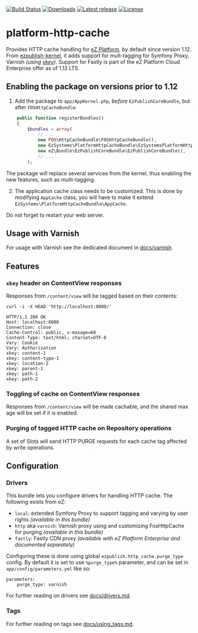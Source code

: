 [![Build Status](https://img.shields.io/travis/ezsystems/ezplatform-http-cache.svg?style=flat-square&branch=master)](https://travis-ci.org/ezsystems/ezplatform-http-cache)
[![Downloads](https://img.shields.io/packagist/dt/ezsystems/ezplatform-http-cache.svg?style=flat-square)](https://packagist.org/packages/ezsystems/ezplatform-http-cache)
[![Latest release](https://img.shields.io/github/release/ezsystems/ezplatform-http-cache.svg?style=flat-square)](https://github.com/ezsystems/ezplatform-http-cache/releases)
[![License](https://img.shields.io/github/license/ezsystems/ezplatform-http-cache.svg?style=flat-square)](LICENSE)

# platform-http-cache

Provides HTTP cache handling for [eZ Platform][ezplatform], by default since version 1.12. From [ezpublish-kernel](ezpublish-kernel),
it adds support for mult-tagging for Symfony Proxy, Varnish _(using [xkey][Varnish-xkey])_. Support for Fastly is part of the
eZ Platform Cloud Enterprise offer as of 1.13 LTS.

## Enabling the package on versions prior to 1.12
1. Add the package to `app/AppKernel.php`, *before* `EzPublishCoreBundle`, but after `FOSHttpCacheBundle`:

```php
    public function registerBundles()
    {
        $bundles = array(
            // ...
            new FOS\HttpCacheBundle\FOSHttpCacheBundle(),
            new EzSystems\PlatformHttpCacheBundle\EzSystemsPlatformHttpCacheBundle(),
            new eZ\Bundle\EzPublishCoreBundle\EzPublishCoreBundle(),
            // ...
        );
```

The package will replace several services from the kernel, thus enabling the new features, such as multi-tagging.

2. The application cache class needs to be customized. This is done by modifying `AppCache` class, you will have to make
it extend `EzSystems\PlatformHttpCacheBundle\AppCache`.

Do not forget to restart your web server.

## Usage with Varnish

For usage with Varnish see the dedicated document in [docs/varnish](docs/varnish/varnish.md)


## Features

### `xkey` header on ContentView responses
Responses from `/content/view` will be tagged based on their contents:

```
curl -i -X HEAD 'http://localhost:8000/'

HTTP/1.1 200 OK
Host: localhost:8000
Connection: close
Cache-Control: public, s-maxage=60
Content-Type: text/html; charset=UTF-8
Vary: Cookie
Vary: Authorization
xkey: content-1
xkey: content-type-1
xkey: location-2
xkey: parent-1
xkey: path-1
xkey: path-2
```

### Toggling of cache on ContentView responses
Responses from `/content/view` will be made cachable, and the shared max age will be set if it is enabled.

### Purging of tagged HTTP cache on Repository operations
A set of Slots will send HTTP PURGE requests for each cache tag affected by write operations. 


## Configuration

### Drivers

This bundle lets you configure drivers for handling HTTP cache. The following exists from eZ:
- `local`: extended Symfony Proxy to support tagging and varying by user rights _(available in this bundle)_
- `http` aka `varnish`: Varnish proxy using and customizing FosHttpCache for purging _(available in this bundle)_
- `fastly`: Fastly CDN proxy _(available with eZ Platform Enterprise and documented separately)_


Configuring these is done using global `ezpublish.http_cache.purge_type` config. By default it is set to use
`%purge_type%` parameter, and can be set in `app/config/parameters.yml` like so:

```
parameters:
    purge_type: varnish
```

For further reading on drivers see [docs/drivers.md](docs/drivers.md).


### Tags


For further reading on tags see [docs/using_tags.md](docs/using_tags.md).


[ezplatform]: http://github.com/ezsystems/ezplatform
[ezpublish-kernel]: http://github.com/ezsystems/ezpubish-kernel
[Varnish-xkey]: https://github.com/varnish/varnish-modules/blob/master/docs/vmod_xkey.rst

